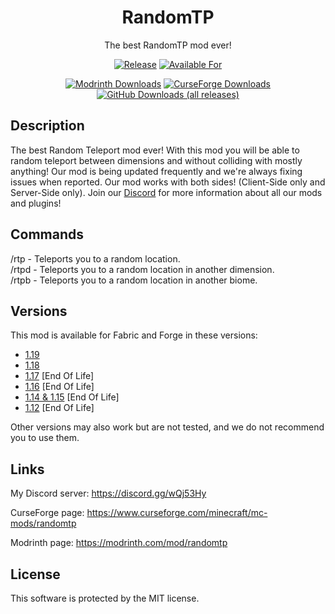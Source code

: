  <!--
  Title: RandomTP
  Description: The best Random Teleport Mod ever!
  Author: Picono435
  -->
<div align="center">

# RandomTP

The best RandomTP mod ever!

[![Release](https://img.shields.io/github/v/release/Picono435/RandomTP?style=for-the-badge&include_prereleases&sort=semver)][releases]
[![Available For](https://img.shields.io/static/v1?label=Available%20For&style=for-the-badge&color=34aa2f&message=1.19.x-1.12.x)][curseforge:files]

[![Modrinth Downloads](https://img.shields.io/modrinth/dt/randomtp?color=00AF5C&label=modrinth&style=for-the-badge&logo=modrinth)][modrinth:files]
[![CurseForge Downloads](https://img.shields.io/badge/dynamic/json?color=f16436&style=for-the-badge&label=CurseForge&query=downloads.total&url=https://api.cfwidget.com/minecraft/mc-mods/randomtp)][curseforge:files]
[![GitHub Downloads (all releases)](https://img.shields.io/github/downloads/Picono435/RandomTP/total?style=for-the-badge&amp;label=GitHub&amp;prefix=downloads%20&amp;color=4078c0&amp;logo=github)][releases]
</div>


## Description
The best Random Teleport mod ever! With this mod you will be able to random teleport between dimensions and without colliding with mostly anything! Our mod is being updated frequently and we're always fixing issues when reported. Our mod works with both sides! (Client-Side only and Server-Side only). Join our [Discord](https://discord.gg/wQj53Hy) for more information about all our mods and plugins!

## Commands

<p>/rtp - Teleports you to a random location.
<br>
/rtpd - Teleports you to a random location in another dimension.
<br>
/rtpb - Teleports you to a random location in another biome.</p>

## Versions

This mod is available for Fabric and Forge in these versions:
- [1.19](https://github.com/Picono435/RandomTP/tree/1.19)
- [1.18](https://github.com/Picono435/RandomTP/tree/1.18.2)
- [1.17](https://github.com/Picono435/RandomTP/tree/1.17.1) [End Of Life]
- [1.16](https://github.com/Picono435/RandomTP/tree/1.16.5) [End Of Life]
- [1.14 & 1.15](https://github.com/Picono435/RandomTP/tree/1.15.2) [End Of Life]
- [1.12](https://github.com/Picono435/RandomTP/tree/1.12.2) [End Of Life]

Other versions may also work but are not tested, and we do not recommend you to use them.

## Links

My Discord server: https://discord.gg/wQj53Hy

CurseForge page: https://www.curseforge.com/minecraft/mc-mods/randomtp

Modrinth page: https://modrinth.com/mod/randomtp


## License

This software is protected by the MIT license.

[curseforge:files]: https://www.curseforge.com/minecraft/mc-mods/randomtp/files/all
[modrinth:files]: https://modrinth.com/mod/randomtp/versions
[releases]: https://github.com/Picono435/RandomTP/releases
